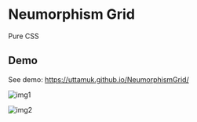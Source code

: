 # Neumorphism Grid
Pure CSS

## Demo
See demo: https://uttamuk.github.io/NeumorphismGrid/

![img1](https://user-images.githubusercontent.com/33575994/89507936-d3907400-d7ea-11ea-8797-df3cde595371.png)

![img2](https://user-images.githubusercontent.com/33575994/89507977-ddb27280-d7ea-11ea-924d-53421e1acfbd.png)
